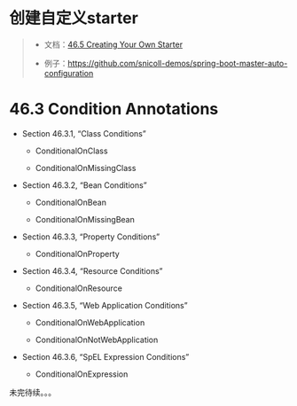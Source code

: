 # 创建自定义starter

> * 文档：[46.5 Creating Your Own Starter](https://docs.spring.io/spring-boot/docs/2.1.0.RELEASE/reference/htmlsingle/#boot-features-custom-starter)
>
> * 例子：https://github.com/snicoll-demos/spring-boot-master-auto-configuration

# 46.3 Condition Annotations

* Section 46.3.1, “Class Conditions”

  - ConditionalOnClass

  - ConditionalOnMissingClass

* Section 46.3.2, “Bean Conditions”

  - ConditionalOnBean

  - ConditionalOnMissingBean

* Section 46.3.3, “Property Conditions”

  - ConditionalOnProperty


* Section 46.3.4, “Resource Conditions”

  - ConditionalOnResource


* Section 46.3.5, “Web Application Conditions”

  - ConditionalOnWebApplication

  - ConditionalOnNotWebApplication

* Section 46.3.6, “SpEL Expression Conditions”

  - ConditionalOnExpression

未完待续。。。
